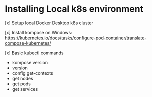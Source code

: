 # Installing Local k8s environment

[x] Setup local Docker Desktop k8s cluster

[x] Install kompose on Windows:
    https://kubernetes.io/docs/tasks/configure-pod-container/translate-compose-kubernetes/

[x] Basic kubectl commands
  - kompose version
  - version
  - config get-contexts
  - get nodes
  - get pods
  - get services
